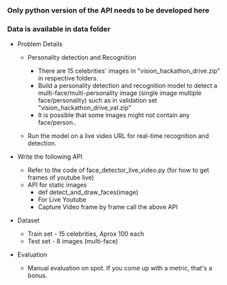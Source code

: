 ### Only python version of the API needs to be developed here

### Data is available in data folder

- Problem Details
  - Personality detection and Recognition
    - There are 15 celebrities' images in "vision_hackathon_drive.zip" in respective folders.
    - Build a personality detection and recognition model to detect a multi-face/multi-personality image (single image multiple face/personality) such as in validation set "vision_hackathon_drive_val.zip"
    - It is possible that some images might not contain any face/person.. 
    
  - Run the model on a live video URL for real-time recognition and detection.
  
- Write the following API
  - Refer to the code of face_detector_live_video.py (for how to get frames of youtube live)
  - API for static images
    - def detect_and_draw_faces(image)
    - For Live Youtube 
    - Capture Video frame by frame call the above API
    
    

- Dataset 
  - Train set - 15 celebrities, Aprox 100 each
  - Test set - 8 images (multi-face)

- Evaluation
  - Manual evaluation on spot. If you come up with a metric, that's a bonus.
